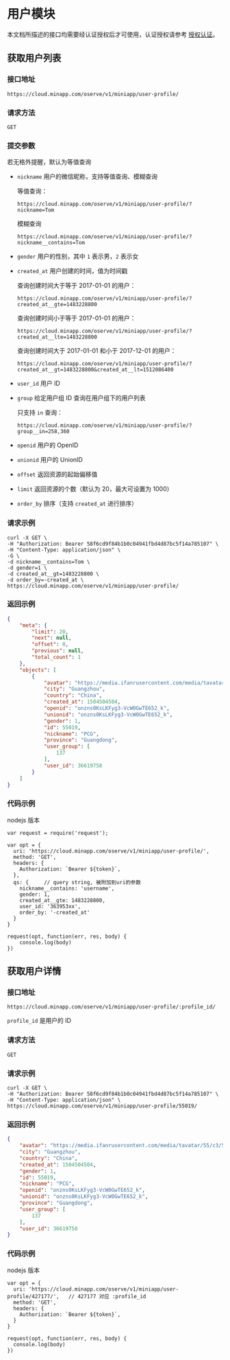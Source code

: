 # 用户模块

本文档所描述的接口均需要经认证授权后才可使用，认证授权请参考 [授权认证](./authentication.md)。

## 获取用户列表

### 接口地址

`https://cloud.minapp.com/oserve/v1/miniapp/user-profile/`

### 请求方法

`GET`

### 提交参数

若无格外提醒，默认为等值查询

- `nickname` 用户的微信昵称，支持等值查询、模糊查询

    等值查询：

      https://cloud.minapp.com/oserve/v1/miniapp/user-profile/?nickname=Tom

    模糊查询

      https://cloud.minapp.com/oserve/v1/miniapp/user-profile/?nickname__contains=Tom

- `gender` 用户的性别，其中 `1` 表示男，`2` 表示女

- `created_at` 用户创建的时间，值为时间戳

    查询创建时间大于等于 2017-01-01 的用户：

      https://cloud.minapp.com/oserve/v1/miniapp/user-profile/?created_at__gte=1483228800

    查询创建时间小于等于 2017-01-01 的用户：

      https://cloud.minapp.com/oserve/v1/miniapp/user-profile/?created_at__lte=1483228800

    查询创建时间大于 2017-01-01 和小于 2017-12-01 的用户：

      https://cloud.minapp.com/oserve/v1/miniapp/user-profile/?created_at__gt=1483228800&created_at__lt=1512086400

- `user_id` 用户 ID
- `group` 给定用户组 ID 查询在用户组下的用户列表

    只支持 `in` 查询：

      https://cloud.minapp.com/oserve/v1/miniapp/user-profile/?group__in=258,360

- `openid` 用户的 OpenID
- `unionid` 用户的 UnionID
- `offset` 返回资源的起始偏移值
- `limit` 返回资源的个数（默认为 20，最大可设置为 1000）
- `order_by` 排序（支持 `created_at` 进行排序）

### 请求示例

```
curl -X GET \
-H "Authorization: Bearer 58f6cd9f84b1b0c04941fbd4d87bc5f14a785107" \
-H "Content-Type: application/json" \
-G \
-d nickname__contains=Tom \
-d gender=1 \
-d created_at__gt=1483228800 \
-d order_by=-created_at \
https://cloud.minapp.com/oserve/v1/miniapp/user-profile/
```

### 返回示例

```json
{
    "meta": {
        "limit": 20,
        "next": null,
        "offset": 0,
        "previous": null,
        "total_count": 1
    },
    "objects": [
        {
            "avatar": "https://media.ifanrusercontent.com/media/tavatar/55/c3/55c3dbebcc61891be10d29ded808c84a01dcf864.jpg",
            "city": "Guangzhou",
            "country": "China",
            "created_at": 1504504504,
            "openid": "onzns0KsLKFyg3-VcW0GwTE652_k",
            "unionid": "onzns0KsLKFyg3-VcW0GwTE652_k",
            "gender": 1,
            "id": 55019,
            "nickname": "PCG",
            "province": "Guangdong",
            "user_group": [
                137
            ],
            "user_id": 36619758
        }
    ]
}
```

### 代码示例

nodejs 版本

```
var request = require('request');

var opt = {
  uri: 'https://cloud.minapp.com/oserve/v1/miniapp/user-profile/', 
  method: 'GET',
  headers: {
    Authorization: `Bearer ${token}`,
  },
  qs: {     // query string, 被附加到uri的参数
    nickname__contains: 'username',
    gender: 1,
    created_at__gte: 1483228800,
    user_id: '363953xx',
    order_by: '-created_at'
  }
}

request(opt, function(err, res, body) {
    console.log(body)
})
```

## 获取用户详情

### 接口地址

`https://cloud.minapp.com/oserve/v1/miniapp/user-profile/:profile_id/`

`profile_id` 是用户的 ID

### 请求方法

`GET`

### 请求示例

```
curl -X GET \
-H "Authorization: Bearer 58f6cd9f84b1b0c04941fbd4d87bc5f14a785107" \
-H "Content-Type: application/json" \
https://cloud.minapp.com/oserve/v1/miniapp/user-profile/55019/
```

### 返回示例

```json
{
    "avatar": "https://media.ifanrusercontent.com/media/tavatar/55/c3/55c3dbebcc61891be10d29ded808c84a01dcf864.jpg",
    "city": "Guangzhou",
    "country": "China",
    "created_at": 1504504504,
    "gender": 1,
    "id": 55019,
    "nickname": "PCG",
    "openid": "onzns0KsLKFyg3-VcW0GwTE652_k",
    "unionid": "onzns0KsLKFyg3-VcW0GwTE652_k",
    "province": "Guangdong",
    "user_group": [
        137
    ],
    "user_id": 36619758
}
```

### 代码示例

nodejs 版本

```
var opt = {
  uri: 'https://cloud.minapp.com/oserve/v1/miniapp/user-profile/427177/',   // 427177 对应 :profile_id
  method: 'GET',
  headers: {
    Authorization: `Bearer ${token}`,
  }
}

request(opt, function(err, res, body) {
  console.log(body)
})
```
